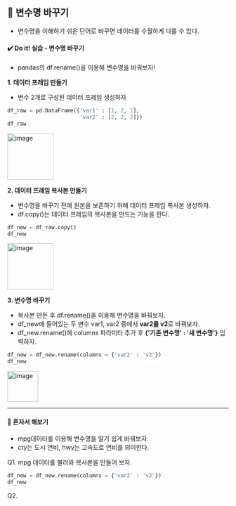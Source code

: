 ## 📌 변수명 바꾸기
- 변수명을 이해하기 쉬운 단어로 바꾸면 데이터를 수월하게 다룰 수 있다.


#### ✔️ Do it! 실습 - 변수명 바꾸기
- pandas의 df.rename()을 이용해 변수명을 바꿔보자!

**1. 데이터 프레임 만들기**
- 변수 2개로 구성된 데이터 프레임 생성하자

```python
df_raw = pd.DataFrame({'var1' : [1, 2, 1],
                       'var2' : [2, 3, 2]})
df_raw
```

<img width="105" alt="image" src="https://github.com/sm9199/Python_Data_Analysis_Study/assets/128019851/a1115d15-9dea-486d-9b47-e3c4e3b74a03">

**2. 데이터 프레임 복사본 만들기**
- 변수명을 바꾸기 전에 원본을 보존하기 위해 데이터 프레임 복사본 생성하자.
- df.copy()는 데이터 프레임의 복사본을 만드는 기능을 한다.

```python
df_new = df_raw.copy()
df_new
```

<img width="105" alt="image" src="https://github.com/sm9199/Python_Data_Analysis_Study/assets/128019851/57ed2913-9573-4f31-be92-a13ac7a8399c">


**3. 변수명 바꾸기**
- 복사본 만든 후 df.rename()을 이용해 변수명을 바꿔보자.
- df_new에 들어있는 두 변수 var1, var2 중에서 **var2를 v2**로 바꿔보자.
- df_new.rename()에 columns 파라미터 추가 후 **{'기존 변수명' : '새 변수명'}** 입력하자.

```python
df_new = df_new.rename(columns = {'var2' : 'v2'})
df_new
```

<img width="70" alt="image" src="https://github.com/sm9199/Python_Data_Analysis_Study/assets/128019851/ac95ef41-2f54-414f-9612-59118c43b7c0">

-----------------------------------

#### 💯 혼자서 해보기 
- mpg데이터를 이용해 변수명을 알기 쉽게 바꿔보자.
- cty는 도시 연비, hwy는 고속도로 연비를 의미한다.

Q1. mpg 데이터를 불러와 복사본을 만들어 보자.

```python
df_new = df_new.rename(columns = {'var2' : 'v2'})
df_new
```

Q2.
